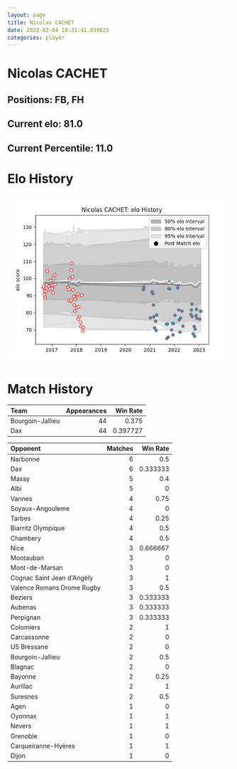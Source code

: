 ```yaml
---  
layout: page  
title: Nicolas CACHET  
date: 2023-02-04 18:31:41.039825  
categories: player  
---
```

# Nicolas CACHET

## Positions: FB, FH

## Current elo: 81.0

## Current Percentile: 11.0

# Elo History


![elo history](history_NicolasCACHET.png)
# Match History


| Team             |   Appearances |   Win Rate |
|:-----------------|--------------:|-----------:|
| Bourgoin-Jallieu |            44 |   0.375    |
| Dax              |            44 |   0.397727 |

| Opponent                   |   Matches |   Win Rate |
|:---------------------------|----------:|-----------:|
| Narbonne                   |         6 |   0.5      |
| Dax                        |         6 |   0.333333 |
| Massy                      |         5 |   0.4      |
| Albi                       |         5 |   0        |
| Vannes                     |         4 |   0.75     |
| Soyaux-Angouleme           |         4 |   0        |
| Tarbes                     |         4 |   0.25     |
| Biarritz Olympique         |         4 |   0.5      |
| Chambery                   |         4 |   0.5      |
| Nice                       |         3 |   0.666667 |
| Montauban                  |         3 |   0        |
| Mont-de-Marsan             |         3 |   0        |
| Cognac Saint Jean d'Angély |         3 |   1        |
| Valence Romans Drome Rugby |         3 |   0.5      |
| Beziers                    |         3 |   0.333333 |
| Aubenas                    |         3 |   0.333333 |
| Perpignan                  |         3 |   0.333333 |
| Colomiers                  |         2 |   1        |
| Carcassonne                |         2 |   0        |
| US Bressane                |         2 |   0        |
| Bourgoin-Jallieu           |         2 |   0.5      |
| Blagnac                    |         2 |   0        |
| Bayonne                    |         2 |   0.25     |
| Aurillac                   |         2 |   1        |
| Suresnes                   |         2 |   0.5      |
| Agen                       |         1 |   0        |
| Oyonnax                    |         1 |   1        |
| Nevers                     |         1 |   1        |
| Grenoble                   |         1 |   0        |
| Carqueiranne-Hyères        |         1 |   1        |
| Dijon                      |         1 |   0        |